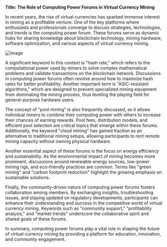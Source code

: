 **Title: The Role of Computing Power Forums in Virtual Currency Mining**

In recent years, the rise of virtual currencies has sparked immense interest in mining as a profitable venture. One of the key platforms where enthusiasts and professionals converge to discuss strategies, technologies, and trends is the computing power forum. These forums serve as dynamic hubs for sharing knowledge about blockchain technology, mining hardware, software optimization, and various aspects of virtual currency mining.

![Image](https://github.com/user-attachments/assets/31692037-0104-4703-abd1-696b6a7dd41b)

A significant keyword in this context is "hash rate," which refers to the computational power used by miners to solve complex mathematical problems and validate transactions on the blockchain network. Discussions in computing power forums often revolve around how to maximize hash rates for better profitability. Another important term is "ASIC-resistant algorithms," which are designed to prevent specialized mining equipment from dominating the mining process, thus leveling the playing field for general-purpose hardware users.

The concept of "pool mining" is also frequently discussed, as it allows individual miners to combine their computing power with others to increase their chances of earning rewards. Pool fees, distribution models, and efficient pool selection are critical topics that emerge within these forums. Additionally, the keyword "cloud mining" has gained traction as an alternative to traditional mining setups, allowing participants to rent remote mining capacity without owning physical hardware.

Another essential aspect of these forums is the focus on energy efficiency and sustainability. As the environmental impact of mining becomes more prominent, discussions around renewable energy sources, low-power mining rigs, and eco-friendly practices are common. Terms like "green mining" and "carbon footprint reduction" highlight the growing emphasis on sustainable solutions.

Finally, the community-driven nature of computing power forums fosters collaboration among members. By exchanging insights, troubleshooting issues, and staying updated on regulatory developments, participants can enhance their understanding and success in the competitive world of virtual currency mining. Keywords such as "community support," "profitability analysis," and "market trends" underscore the collaborative spirit and shared goals of these forums. 

In summary, computing power forums play a vital role in shaping the future of virtual currency mining by providing a platform for education, innovation, and community engagement.